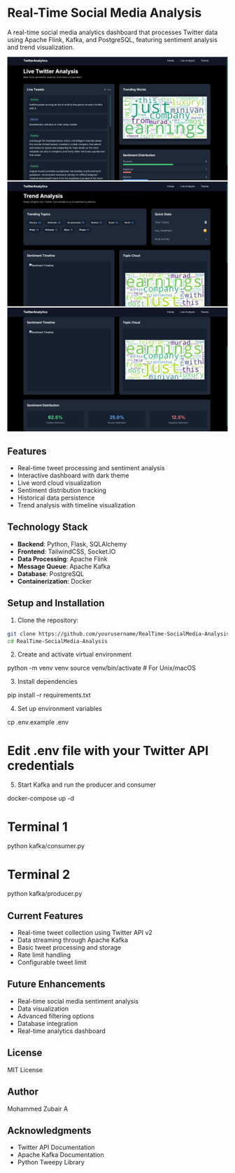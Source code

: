 # Real-Time Social Media Analysis

A real-time social media analytics dashboard that processes Twitter data using Apache Flink, Kafka, and PostgreSQL, featuring sentiment analysis and trend visualization.

![Real-Time Dashboard Demo](assets/img1.jpeg)
![Real-Time Dashboard Demo](assets/img2.jpeg)
![Real-Time Dashboard Demo](assets/img3.jpeg)

## Features

- Real-time tweet processing and sentiment analysis
- Interactive dashboard with dark theme
- Live word cloud visualization
- Sentiment distribution tracking
- Historical data persistence
- Trend analysis with timeline visualization


## Technology Stack

- **Backend**: Python, Flask, SQLAlchemy
- **Frontend**: TailwindCSS, Socket.IO
- **Data Processing**: Apache Flink
- **Message Queue**: Apache Kafka
- **Database**: PostgreSQL
- **Containerization**: Docker

## Setup and Installation

1. Clone the repository:
```bash
git clone https://github.com/yourusername/RealTime-SocialMedia-Analysis.git
cd RealTime-SocialMedia-Analysis
```

2. Create and activate virtual environment

python -m venv venv
source venv/bin/activate  # For Unix/macOS

3. Install dependencies

pip install -r requirements.txt

4. Set up environment variables

cp .env.example .env
# Edit .env file with your Twitter API credentials

5. Start Kafka and run the producer and consumer

docker-compose up -d

# Terminal 1  
python kafka/consumer.py

# Terminal 2
python kafka/producer.py

## Current Features
- Real-time tweet collection using Twitter API v2
- Data streaming through Apache Kafka
- Basic tweet processing and storage
- Rate limit handling
- Configurable tweet limit
## Future Enhancements
- Real-time social media sentiment analysis
- Data visualization
- Advanced filtering options
- Database integration
- Real-time analytics dashboard
## License
MIT License

## Author
Mohammed Zubair A

## Acknowledgments
- Twitter API Documentation
- Apache Kafka Documentation
- Python Tweepy Library


